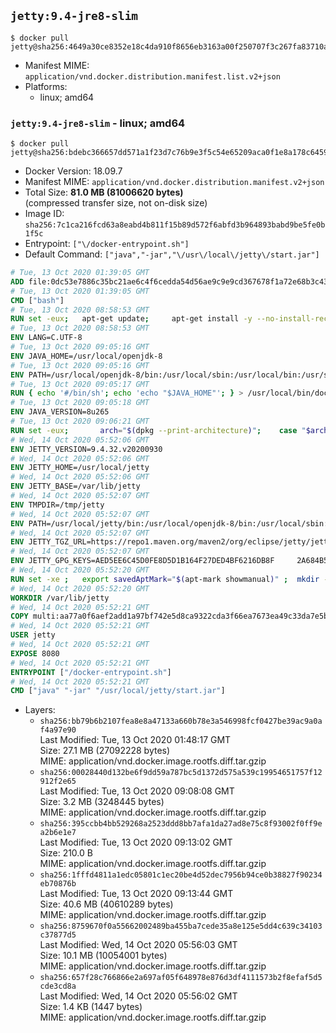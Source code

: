 ## `jetty:9.4-jre8-slim`

```console
$ docker pull jetty@sha256:4649a30ce8352e18c4da910f8656eb3163a00f250707f3c267fa83710aa91f62
```

-	Manifest MIME: `application/vnd.docker.distribution.manifest.list.v2+json`
-	Platforms:
	-	linux; amd64

### `jetty:9.4-jre8-slim` - linux; amd64

```console
$ docker pull jetty@sha256:bdebc366657dd571a1f23d7c76b9e3f5c54e65209aca0f1e8a178c6459b52552
```

-	Docker Version: 18.09.7
-	Manifest MIME: `application/vnd.docker.distribution.manifest.v2+json`
-	Total Size: **81.0 MB (81006620 bytes)**  
	(compressed transfer size, not on-disk size)
-	Image ID: `sha256:7c1ca216fcd63a8eabd4b811f15b89d572f6abfd3b964893babd9be5fe0b1f5c`
-	Entrypoint: `["\/docker-entrypoint.sh"]`
-	Default Command: `["java","-jar","\/usr\/local\/jetty\/start.jar"]`

```dockerfile
# Tue, 13 Oct 2020 01:39:05 GMT
ADD file:0dc53e7886c35bc21ae6c4f6cedda54d56ae9c9e9cd367678f1a72e68b3c43d4 in / 
# Tue, 13 Oct 2020 01:39:05 GMT
CMD ["bash"]
# Tue, 13 Oct 2020 08:58:53 GMT
RUN set -eux; 	apt-get update; 	apt-get install -y --no-install-recommends 		ca-certificates p11-kit 	; 	rm -rf /var/lib/apt/lists/*
# Tue, 13 Oct 2020 08:58:53 GMT
ENV LANG=C.UTF-8
# Tue, 13 Oct 2020 09:05:16 GMT
ENV JAVA_HOME=/usr/local/openjdk-8
# Tue, 13 Oct 2020 09:05:16 GMT
ENV PATH=/usr/local/openjdk-8/bin:/usr/local/sbin:/usr/local/bin:/usr/sbin:/usr/bin:/sbin:/bin
# Tue, 13 Oct 2020 09:05:17 GMT
RUN { echo '#/bin/sh'; echo 'echo "$JAVA_HOME"'; } > /usr/local/bin/docker-java-home && chmod +x /usr/local/bin/docker-java-home && [ "$JAVA_HOME" = "$(docker-java-home)" ]
# Tue, 13 Oct 2020 09:05:18 GMT
ENV JAVA_VERSION=8u265
# Tue, 13 Oct 2020 09:06:21 GMT
RUN set -eux; 		arch="$(dpkg --print-architecture)"; 	case "$arch" in 		amd64 | i386:x86-64) downloadUrl=https://github.com/AdoptOpenJDK/openjdk8-upstream-binaries/releases/download/jdk8u265-b01/OpenJDK8U-jre_x64_linux_8u265b01.tar.gz ;; 		*) echo >&2 "error: unsupported architecture: '$arch'"; exit 1 ;; 	esac; 		savedAptMark="$(apt-mark showmanual)"; 	apt-get update; 	apt-get install -y --no-install-recommends 		dirmngr 		gnupg 		wget 	; 	rm -rf /var/lib/apt/lists/*; 		wget -O openjdk.tgz.asc "$downloadUrl.sign"; 	wget -O openjdk.tgz "$downloadUrl" --progress=dot:giga; 		export GNUPGHOME="$(mktemp -d)"; 	gpg --batch --keyserver ha.pool.sks-keyservers.net --keyserver-options no-self-sigs-only --recv-keys CA5F11C6CE22644D42C6AC4492EF8D39DC13168F; 	gpg --batch --keyserver ha.pool.sks-keyservers.net --recv-keys EAC843EBD3EFDB98CC772FADA5CD6035332FA671; 	gpg --batch --list-sigs --keyid-format 0xLONG CA5F11C6CE22644D42C6AC4492EF8D39DC13168F 		| tee /dev/stderr 		| grep '0xA5CD6035332FA671' 		| grep 'Andrew Haley'; 	gpg --batch --verify openjdk.tgz.asc openjdk.tgz; 	gpgconf --kill all; 	rm -rf "$GNUPGHOME"; 		mkdir -p "$JAVA_HOME"; 	tar --extract 		--file openjdk.tgz 		--directory "$JAVA_HOME" 		--strip-components 1 		--no-same-owner 	; 	rm openjdk.tgz*; 			apt-mark auto '.*' > /dev/null; 	[ -z "$savedAptMark" ] || apt-mark manual $savedAptMark > /dev/null; 	apt-get purge -y --auto-remove -o APT::AutoRemove::RecommendsImportant=false; 		{ 		echo '#!/usr/bin/env bash'; 		echo 'set -Eeuo pipefail'; 		echo 'if ! [ -d "$JAVA_HOME" ]; then echo >&2 "error: missing JAVA_HOME environment variable"; exit 1; fi'; 		echo 'cacertsFile=; for f in "$JAVA_HOME/lib/security/cacerts" "$JAVA_HOME/jre/lib/security/cacerts"; do if [ -e "$f" ]; then cacertsFile="$f"; break; fi; done'; 		echo 'if [ -z "$cacertsFile" ] || ! [ -f "$cacertsFile" ]; then echo >&2 "error: failed to find cacerts file in $JAVA_HOME"; exit 1; fi'; 		echo 'trust extract --overwrite --format=java-cacerts --filter=ca-anchors --purpose=server-auth "$cacertsFile"'; 	} > /etc/ca-certificates/update.d/docker-openjdk; 	chmod +x /etc/ca-certificates/update.d/docker-openjdk; 	/etc/ca-certificates/update.d/docker-openjdk; 		find "$JAVA_HOME/lib" -name '*.so' -exec dirname '{}' ';' | sort -u > /etc/ld.so.conf.d/docker-openjdk.conf; 	ldconfig; 		java -version
# Wed, 14 Oct 2020 05:52:06 GMT
ENV JETTY_VERSION=9.4.32.v20200930
# Wed, 14 Oct 2020 05:52:06 GMT
ENV JETTY_HOME=/usr/local/jetty
# Wed, 14 Oct 2020 05:52:06 GMT
ENV JETTY_BASE=/var/lib/jetty
# Wed, 14 Oct 2020 05:52:07 GMT
ENV TMPDIR=/tmp/jetty
# Wed, 14 Oct 2020 05:52:07 GMT
ENV PATH=/usr/local/jetty/bin:/usr/local/openjdk-8/bin:/usr/local/sbin:/usr/local/bin:/usr/sbin:/usr/bin:/sbin:/bin
# Wed, 14 Oct 2020 05:52:07 GMT
ENV JETTY_TGZ_URL=https://repo1.maven.org/maven2/org/eclipse/jetty/jetty-home/9.4.32.v20200930/jetty-home-9.4.32.v20200930.tar.gz
# Wed, 14 Oct 2020 05:52:07 GMT
ENV JETTY_GPG_KEYS=AED5EE6C45D0FE8D5D1B164F27DED4BF6216DB8F 	2A684B57436A81FA8706B53C61C3351A438A3B7D 	5989BAF76217B843D66BE55B2D0E1FB8FE4B68B4 	B59B67FD7904984367F931800818D9D68FB67BAC 	BFBB21C246D7776836287A48A04E0C74ABB35FEA 	8B096546B1A8F02656B15D3B1677D141BCF3584D 	FBA2B18D238AB852DF95745C76157BDF03D0DCD6 	5C9579B3DB2E506429319AAEF33B071B29559E1E 	F254B35617DC255D9344BCFA873A8E86B4372146
# Wed, 14 Oct 2020 05:52:20 GMT
RUN set -xe ; 	export savedAptMark="$(apt-mark showmanual)" ; 	mkdir -p $TMPDIR ; 	apt-get update ; 	apt-get install -y --no-install-recommends 		ca-certificates 		p11-kit 		gnupg 		curl 		; 	export GNUPGHOME=/jetty-keys ; 	mkdir -p "$GNUPGHOME" ; 	for key in $JETTY_GPG_KEYS; do 		for server in 			ha.pool.sks-keyservers.net 			p80.pool.sks-keyservers.net:80 			ipv4.pool.sks-keyservers.net 			pgp.mit.edu ; 		do 			if gpg --batch --keyserver "$server" --recv-keys "$key"; then 				break; 			fi; 		done; 	done ; 	mkdir -p "$JETTY_HOME" ; 	cd $JETTY_HOME ; 	curl -SL "$JETTY_TGZ_URL" -o jetty.tar.gz ; 	curl -SL "$JETTY_TGZ_URL.asc" -o jetty.tar.gz.asc ; 	gpg --batch --verify jetty.tar.gz.asc jetty.tar.gz ; 	tar -xvf jetty.tar.gz --strip-components=1 ; 	sed -i '/jetty-logging/d' etc/jetty.conf ; 	mkdir -p "$JETTY_BASE" ; 	cd $JETTY_BASE ; 	java -jar "$JETTY_HOME/start.jar" --create-startd 		--add-to-start="server,http,deploy,jsp,jstl,ext,resources,websocket" ; 	groupadd -r jetty && useradd -r -g jetty jetty ; 	chown -R jetty:jetty "$JETTY_HOME" "$JETTY_BASE" "$TMPDIR" ; 	usermod -d $JETTY_BASE jetty ; 	apt-mark auto '.*' > /dev/null ; 	[ -z "$savedAptMark" ] || apt-mark manual $savedAptMark > /dev/null ; 	apt-get purge -y --auto-remove -o APT::AutoRemove::RecommendsImportant=false ; 	rm -rf /var/lib/apt/lists/* ; 	rm -rf /tmp/hsperfdata_root ; 	rm -fr $JETTY_HOME/jetty.tar.gz* ; 	rm -fr /jetty-keys $GNUPGHOME ; 	rm -rf /tmp/hsperfdata_root ; 	java -jar "$JETTY_HOME/start.jar" --list-config ;
# Wed, 14 Oct 2020 05:52:20 GMT
WORKDIR /var/lib/jetty
# Wed, 14 Oct 2020 05:52:21 GMT
COPY multi:aa77a0f6aef2add1a97bf742e5d8ca9322cda3f66ea7673ea49c33da7e5b0889 in / 
# Wed, 14 Oct 2020 05:52:21 GMT
USER jetty
# Wed, 14 Oct 2020 05:52:21 GMT
EXPOSE 8080
# Wed, 14 Oct 2020 05:52:21 GMT
ENTRYPOINT ["/docker-entrypoint.sh"]
# Wed, 14 Oct 2020 05:52:21 GMT
CMD ["java" "-jar" "/usr/local/jetty/start.jar"]
```

-	Layers:
	-	`sha256:bb79b6b2107fea8e8a47133a660b78e3a546998fcf0427be39ac9a0af4a97e90`  
		Last Modified: Tue, 13 Oct 2020 01:48:17 GMT  
		Size: 27.1 MB (27092228 bytes)  
		MIME: application/vnd.docker.image.rootfs.diff.tar.gzip
	-	`sha256:00028440d132be6f9dd59a787bc5d1372d575a539c19954651757f12912f2e65`  
		Last Modified: Tue, 13 Oct 2020 09:08:08 GMT  
		Size: 3.2 MB (3248445 bytes)  
		MIME: application/vnd.docker.image.rootfs.diff.tar.gzip
	-	`sha256:395ccbb4bb529268a2523ddd8bb7afa1da27ad8e75c8f93002f0ff9ea2b6e1e7`  
		Last Modified: Tue, 13 Oct 2020 09:13:02 GMT  
		Size: 210.0 B  
		MIME: application/vnd.docker.image.rootfs.diff.tar.gzip
	-	`sha256:1fffd4811a1edc05801c1ec20be4d52dec7956b94ce0b38827f90234eb70876b`  
		Last Modified: Tue, 13 Oct 2020 09:13:44 GMT  
		Size: 40.6 MB (40610289 bytes)  
		MIME: application/vnd.docker.image.rootfs.diff.tar.gzip
	-	`sha256:8759670f0a55662002489ba455ba7cede35a8e125e5dd4c639c34103c37877d5`  
		Last Modified: Wed, 14 Oct 2020 05:56:03 GMT  
		Size: 10.1 MB (10054001 bytes)  
		MIME: application/vnd.docker.image.rootfs.diff.tar.gzip
	-	`sha256:657f28c766866e2a697af05f648978e876d3df4111573b2f8efaf5d5cde3cd8a`  
		Last Modified: Wed, 14 Oct 2020 05:56:02 GMT  
		Size: 1.4 KB (1447 bytes)  
		MIME: application/vnd.docker.image.rootfs.diff.tar.gzip
